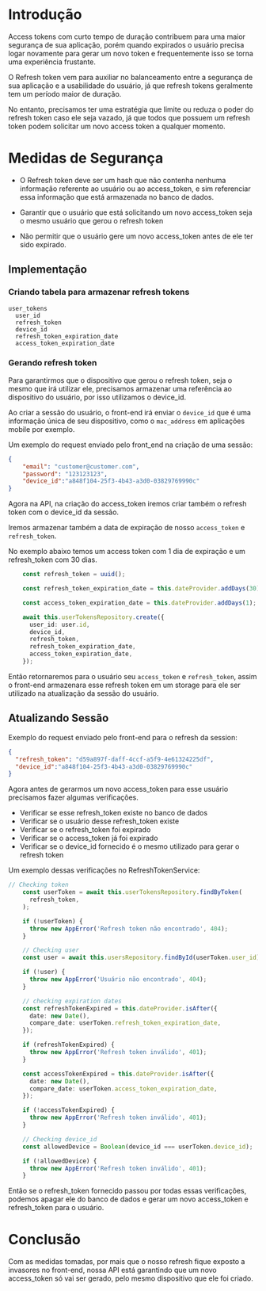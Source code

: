 # Introdução

Access tokens com curto tempo de duração contribuem para uma maior segurança de sua aplicação, porém quando expirados o usuário precisa logar novamente para gerar um novo token e frequentemente isso se torna uma experiência frustante.

O Refresh token vem para auxiliar no balanceamento entre a segurança de sua aplicação e a usabilidade do usuário, já que refresh tokens geralmente tem um período maior de duração.

No entanto, precisamos ter uma estratégia que limite ou reduza o poder do refresh token caso ele seja vazado, já que todos que possuem um refresh token podem solicitar um novo access token a qualquer momento.

# Medidas de Segurança

* O Refresh token deve ser um hash que não contenha nenhuma informação referente ao usuário ou ao access_token, e sim referenciar essa informação que está armazenada no banco de dados.

* Garantir que o usuário que está solicitando um novo access_token seja o mesmo usuário que gerou o refresh token

* Não permitir que o usuário gere um novo access_token antes de ele ter sido expirado.


## Implementação

### Criando tabela para armazenar refresh tokens

```
user_tokens
  user_id  
  refresh_token
  device_id
  refresh_token_expiration_date
  access_token_expiration_date
```

### Gerando refresh token

Para garantirmos que o dispositivo que gerou o refresh token, seja o mesmo que irá utilizar ele, precisamos armazenar uma referência ao dispositivo do usuário, por isso utilizamos o device_id.

Ao criar a sessão do usuário, o front-end irá enviar o `device_id` que é uma informação única de seu dispositivo, como o `mac_address` em aplicações mobile por exemplo.

Um exemplo do request enviado pelo front_end na criação de uma sessão:
```json
{
	"email": "customer@customer.com",
	"password": "123123123",
	"device_id":"a848f104-25f3-4b43-a3d0-03829769990c"
}
```

Agora na API, na criação do access_token iremos criar também o refresh token com o device_id da sessão.

Iremos armazenar também a data de expiração de nosso `access_token` e `refresh_token`. 

No exemplo abaixo temos um access token com 1 dia de expiração e um refresh_token com 30 dias.

```ts
    const refresh_token = uuid();

    const refresh_token_expiration_date = this.dateProvider.addDays(30);

    const access_token_expiration_date = this.dateProvider.addDays(1);

    await this.userTokensRepository.create({
      user_id: user.id,
      device_id,
      refresh_token,
      refresh_token_expiration_date,
      access_token_expiration_date,
    });
```

Então retornaremos para o usuário seu `access_token` e `refresh_token`, assim o front-end armazenara esse refresh token em um storage para ele ser utilizado na atualização da sessão do usuário.

## Atualizando Sessão

Exemplo do request enviado pelo front-end para o refresh da session:
```json
{
  "refresh_token": "d59a897f-daff-4ccf-a5f9-4e61324225df",
  "device_id":"a848f104-25f3-4b43-a3d0-03829769990c"
}
```

Agora antes de gerarmos um novo access_token para esse usuário precisamos fazer algumas verificações.

* Verificar se esse refresh_token existe no banco de dados
* Verificar se o usuário desse refresh_token existe
* Verificar se o refresh_token foi expirado
* Verificar se o access_token já foi expirado
* Verificar se o device_id fornecido é o mesmo utilizado para gerar o refresh token

Um exemplo dessas verificações no RefreshTokenService:
```ts
// Checking token
    const userToken = await this.userTokensRepository.findByToken(
      refresh_token,
    );

    if (!userToken) {
      throw new AppError('Refresh token não encontrado', 404);
    }

    // Checking user
    const user = await this.usersRepository.findById(userToken.user_id);

    if (!user) {
      throw new AppError('Usuário não encontrado', 404);
    }

    // checking expiration dates
    const refreshTokenExpired = this.dateProvider.isAfter({
      date: new Date(),
      compare_date: userToken.refresh_token_expiration_date,
    });

    if (refreshTokenExpired) {
      throw new AppError('Refresh token inválido', 401);
    }

    const accessTokenExpired = this.dateProvider.isAfter({
      date: new Date(),
      compare_date: userToken.access_token_expiration_date,
    });

    if (!accessTokenExpired) {
      throw new AppError('Refresh token inválido', 401);
    }

    // Checking device_id
    const allowedDevice = Boolean(device_id === userToken.device_id);

    if (!allowedDevice) {
      throw new AppError('Refresh token inválido', 401);
    }
```

Então se o refresh_token fornecido passou por todas essas verificações, podemos apagar ele do banco de dados e gerar um novo access_token e refresh_token para o usuário.


# Conclusão 

Com as medidas tomadas, por mais que o nosso refresh fique exposto a invasores no front-end, nossa API está garantindo que um novo access_token só vai ser gerado, pelo mesmo dispositivo que ele foi criado.
